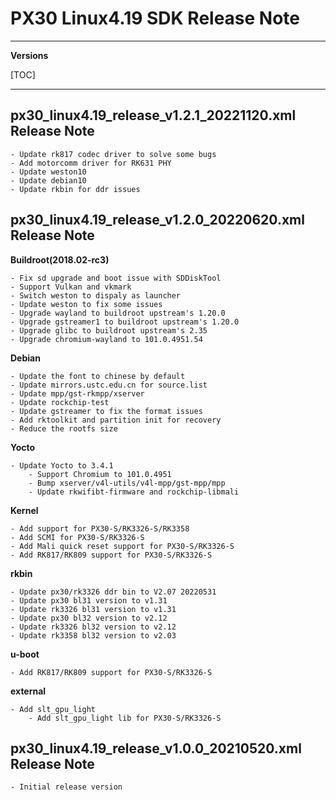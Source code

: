 # PX30 Linux4.19 SDK Release Note

---

**Versions**

[TOC]

---

## px30_linux4.19_release_v1.2.1_20221120.xml Release Note

```
- Update rk817 codec driver to solve some bugs
- Add motorcomm driver for RK631 PHY
- Update weston10
- Update debian10
- Update rkbin for ddr issues
```

## px30_linux4.19_release_v1.2.0_20220620.xml Release Note

**Buildroot(2018.02-rc3)**

```
- Fix sd upgrade and boot issue with SDDiskTool
- Support Vulkan and vkmark
- Switch weston to dispaly as launcher
- Update weston to fix some issues
- Upgrade wayland to buildroot upstream's 1.20.0
- Upgrade gstreamer1 to buildroot upstream's 1.20.0
- Upgrade glibc to buildroot upstream's 2.35
- Upgrade chromium-wayland to 101.0.4951.54
```

**Debian**

```
- Update the font to chinese by default
- Update mirrors.ustc.edu.cn for source.list
- Update mpp/gst-rkmpp/xserver
- Update rockchip-test
- Update gstreamer to fix the format issues
- Add rktoolkit and partition init for recovery
- Reduce the rootfs size
```

**Yocto**

```
- Update Yocto to 3.4.1
    - Support Chromium to 101.0.4951
    - Bump xserver/v4l-utils/v4l-mpp/gst-mpp/mpp
    - Update rkwifibt-firmware and rockchip-libmali
```

**Kernel**

```
- Add support for PX30-S/RK3326-S/RK3358
- Add SCMI for PX30-S/RK3326-S
- Add Mali quick reset support for PX30-S/RK3326-S
- Add RK817/RK809 support for PX30-S/RK3326-S
```

**rkbin**

```
- Update px30/rk3326 ddr bin to V2.07 20220531
- Update px30 bl31 version to v1.31
- Update rk3326 bl31 version to v1.31
- Update px30 bl32 version to v2.12
- Update rk3326 bl32 version to v2.12
- Update rk3358 bl32 version to v2.03
```

**u-boot**

```
- Add RK817/RK809 support for PX30-S/RK3326-S
```

**external**

```
- Add slt_gpu_light
    - Add slt_gpu_light lib for PX30-S/RK3326-S
```

## px30_linux4.19_release_v1.0.0_20210520.xml Release Note

```
- Initial release version
```
